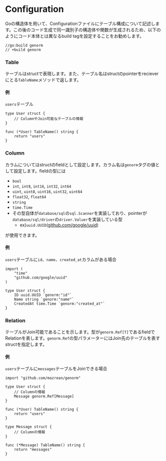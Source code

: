 # Configuration

Goの構造体を用いて、Configurationファイルにテーブル構成について記述します。この後のコード生成で同一識別子の構造体や関数が生成されるため、以下のようにコード本体とは異なるbuild tagを設定することをお勧めします。

```
//go:build genorm
// +build genorm
```

### Table

テーブルはstructで表現します。また、テーブル名はstructのpointerをrecieverにとる`TableName`メソッドで返します。

#### 例

`users`テーブル

```
type User struct {
    // ColumnやJoin可能なテーブルの情報
}

func (*User) TableName() string {
    return "users"
}
```

### Column

カラムについてはstructのfieldとして設定します。カラム名は`genorm`タグの値として設定します。fieldの型には

* `bool`
* `int`, `int8`, `int16`, `int32`, `int64`
* `uint`, `uint8`, `uint16`, `uint32`, `uint64`
* `float32`, `float64`
* `string`
* `time.Time`
* その型自体が`database/sql`の`sql.Scanner`を実装しており、pointerが`database/sql/driver`の`driver.Valuer`を実装している型
  * ex)`uuid.UUID`([github.com/google/uuid](https://github.com/google/uuid))

が使用できます。

#### 例

`users`テーブルに`id`、`name`、`created_at`カラムがある場合

```
import (
    "time"
    "github.com/google/uuid"
)

type User struct {
    ID uuid.UUID `genorm:"id"`
    Name string `genorm:"name"`
    CreatedAt time.Time `genorm:"created_at"`
}
```

### Relation

テーブルがJoin可能であることを示します。型が`genorm.Ref[T]`であるfieldでRelationを表します。`genorm.Ref`の型パラメーターにはJoin先のテーブルを表すstructを指定します。

#### 例

`users`テーブルに`messages`テーブルをJoinできる場合

```
import "github.com/mazrean/genorm"

type User struct {
    // Columnの情報
    Message genorm.Ref[Message]
}

func (*User) TableName() string {
    return "users"
}

type Message struct {
    // Columnの情報
}

func (*Message) TableName() string {
    return "messages"
}
```
